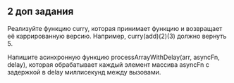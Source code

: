 ## 2 доп задания

Реализуйте функцию curry, которая принимает функцию и возвращает её каррированную версию. Например, curry(add)(2)(3) должно вернуть 5.

Напишите асинхронную функцию processArrayWithDelay(arr, asyncFn, delay), которая обрабатывает каждый элемент массива asyncFn с задержкой в delay миллисекунд между вызовами.

